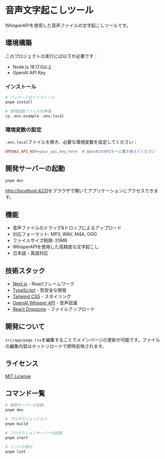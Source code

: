 # 音声文字起こしツール

WhisperAPIを使用した音声ファイルの文字起こしツールです。

## 環境構築

このプロジェクトの実行には以下が必要です：

- Node.js 18.17.0以上
- OpenAI API Key

### インストール

```bash
# パッケージのインストール
pnpm install

# 環境変数ファイルの準備
cp .env.example .env.local
```

### 環境変数の設定

`.env.local`ファイルを開き、必要な環境変数を設定してください：

```ini
OPENAI_API_KEY=your_api_key_here  # OpenAIのAPIキーに置き換えてください
```

## 開発サーバーの起動

```bash
pnpm dev
```

[http://localhost:4231](http://localhost:4231)をブラウザで開いてアプリケーションにアクセスできます。

## 機能

- 音声ファイルのドラッグ&ドロップによるアップロード
- 対応フォーマット: MP3, WAV, M4A, OGG
- ファイルサイズ制限: 25MB
- WhisperAPIを使用した高精度な文字起こし
- 日本語・英語対応

## 技術スタック

- [Next.js](https://nextjs.org/) - Reactフレームワーク
- [TypeScript](https://www.typescriptlang.org/) - 型安全な開発
- [Tailwind CSS](https://tailwindcss.com/) - スタイリング
- [OpenAI Whisper API](https://platform.openai.com/docs/guides/speech-to-text) - 音声認識
- [React Dropzone](https://react-dropzone.js.org/) - ファイルアップロード

## 開発について

`src/app/page.tsx`を編集することでメインページの更新が可能です。ファイルの編集内容はホットリロードで即時反映されます。

## ライセンス

[MIT License](LICENSE)

## コマンド一覧

```bash
# 開発サーバーの起動
pnpm dev

# プロダクションビルド
pnpm build

# プロダクションサーバーの起動
pnpm start

# リントの実行
pnpm lint
```
